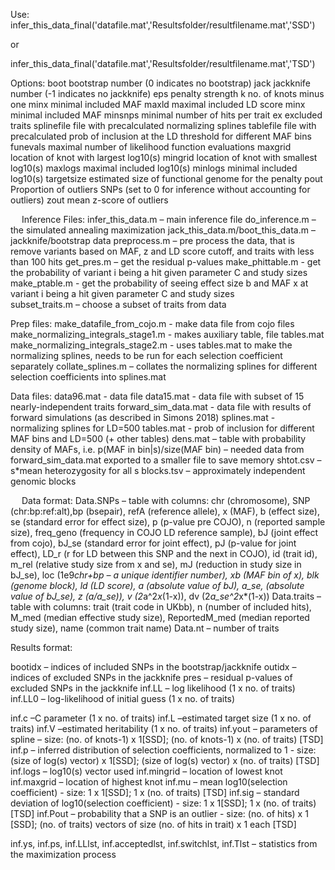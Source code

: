 Use:
infer_this_data_final('datafile.mat','Resultsfolder/resultfilename.mat','SSD')

or

infer_this_data_final('datafile.mat','Resultsfolder/resultfilename.mat','TSD')


Options:
boot 		bootstrap number (0 indicates no bootstrap)
jack 		jackknife number (-1 indicates no jackknife)
eps		penalty strength
k		no. of knots minus one
minx		minimal included MAF
maxld		maximal included LD score
minx		minimal included MAF
minsnps	minimal number of hits per trait
ex		excluded traits
splinefile	file with precalculated normalizing splines
tablefile	file with precalculated prob of inclusion at the LD threshold for different MAF bins
funevals	maximal number of likelihood function evaluations
maxgrid	location of knot with largest log10(s)
mingrid	location of knot with smallest log10(s)
maxlogs	maximal included log10(s)
minlogs	minimal included log10(s)
targetsize	estimated size of functional genome for the penalty
pout		Proportion of outliers SNPs (set to 0 for inference without accounting for outliers)
zout		mean z-score of outliers


 
Inference Files:
infer_this_data.m – main inference file
do_inference.m – the simulated annealing maximization
jack_this_data.m/boot_this_data.m – jackknife/bootstrap data
preprocess.m – pre process the data, that is remove variants based on MAF, z and LD score cutoff, and traits with less than 100 hits
get_pres.m – get the residual p-values
make_phittable.m  - get the probability of variant i being a hit given parameter C and study sizes                                                                                                                                                                  
make_ptable.m - get the probability of seeing effect size b and MAF x at variant i being a hit given parameter C and study sizes        
subset_traits.m – choose a subset of traits from data                                                                                                                                                          

Prep files:
make_datafile_from_cojo.m  - make data file from cojo files                                                                                                                                                         
make_normalizing_integrals_stage1.m  - makes auxiliary table, file tables.mat
make_normalizing_integrals_stage2.m  - uses tables.mat to make the normalizing splines, needs to be run for each selection coefficient separately
collate_splines.m – collates the normalizing splines for different selection coefficients into splines.mat

Data files:
data96.mat - data file
data15.mat - data file with subset of 15 nearly-independent traits
forward_sim_data.mat - data file with results of forward simulations (as described in Simons 2018)
splines.mat  - normalizing splines for LD=500
tables.mat  - prob of inclusion for different MAF bins and LD=500 (+ other tables)
dens.mat – table with probability density of MAFs, i.e. p(MAF in bin|s)/size(MAF bin) – needed data from forward_sim_data.mat exported to a smaller file to save memory
shtot.csv – s*mean heterozygosity for all s
blocks.tsv – approximately independent genomic blocks

 
Data format:
Data.SNPs – table with columns: 
chr (chromosome), SNP (chr:bp:ref:alt),bp (bsepair), refA (reference allele), x (MAF), b (effect size), se (standard error for effect size), p (p-value pre COJO), n (reported sample size), freq_geno (frequency in COJO LD reference sample), bJ (joint effect from cojo), bJ_se (standard error for joint effect), pJ (p-value for joint effect), LD_r (r for LD between this SNP and the next in COJO), id (trait id), m_rel (relative study size from x and se), mJ (reduction in study size in bJ_se), loc (1e9*chr+bp – a unique identifier number), xb (MAF bin of x), blk (genome block), ld (LD score), a (absolute value of bJ), a_se, (absolute value of bJ_se), z (a/a_se)), v (2*a^2*x*(1-x)), dv (2*a_se^2*x*(1-x))
Data.traits – table with columns: 
trait (trait code in UKbb), n (number of included hits), M_med (median effective study size), ReportedM_med (median reported study size), name (common trait name)
Data.nt – number of traits


Results format:

bootidx – indices of included SNPs in the bootstrap/jackknife
outidx – indices of excluded SNPs in the jackknife
pres – residual p-values of excluded SNPs in the jackknife
inf.LL – log likelihood (1 x no. of traits)
inf.LL0 – log-likelihood of initial guess (1 x no. of traits)

inf.c –C parameter (1 x no. of traits)
inf.L –estimated target size (1 x no. of traits)
inf.V –estimated heritability (1 x no. of traits)
inf.yout – parameters of spline – size: (no. of knots-1) x 1[SSD]; (no. of knots-1) x (no. of traits) [TSD] 
inf.p –  inferred distribution of selection coefficients, normalized to 1 - size: (size of log(s) vector) x 1[SSD]; (size of log(s) vector) x (no. of traits) [TSD] 
inf.logs –  log10(s) vector used
inf.mingrid –  location of lowest knot
inf.maxgrid –  location of highest knot
inf.mu – mean log10(selection coefficient) - size: 1 x 1[SSD]; 1 x (no. of traits) [TSD] 
inf.sig – standard deviation of log10(selection coefficient) - size: 1 x 1[SSD]; 1 x (no. of traits) [TSD] 
inf.Pout – probability that a SNP is an outlier - size: (no. of hits) x 1 [SSD]; (no. of traits) vectors of size (no. of hits in trait) x 1 each [TSD]

inf.ys, inf.ps, inf.LLlst, inf.acceptedlst, inf.switchlst, inf.Tlst – statistics from the maximization process

